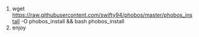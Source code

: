 1. wget https://raw.githubusercontent.com/swifty94/phobos/master/phobos_install -O phobos_install && bash phobos_install
2. enjoy
